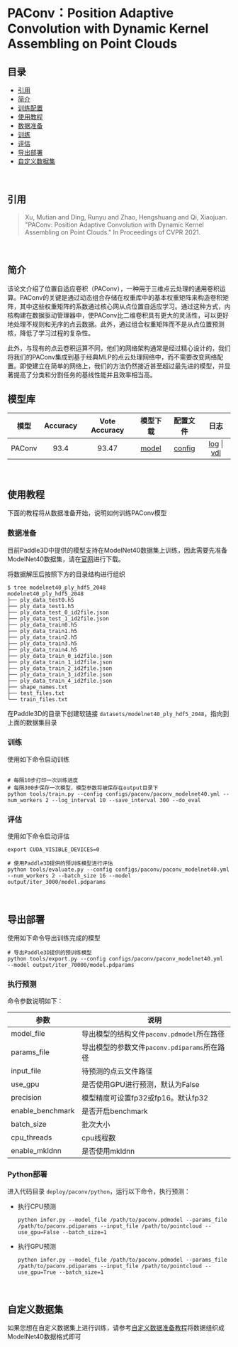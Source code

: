 # PAConv：Position Adaptive Convolution with Dynamic Kernel Assembling on Point Clouds

## 目录
* [引用](#引用)
* [简介](#简介)
* [训练配置](#训练配置)
* [使用教程](#使用教程)
* [数据准备](#数据准备)
* [训练](#训练)
* [评估](#评估)
* [导出部署](#导出部署)
* [自定义数据集](#自定义数据集)

<br>

## 引用

> Xu, Mutian and Ding, Runyu and Zhao, Hengshuang and Qi, Xiaojuan. "PAConv: Position Adaptive Convolution with Dynamic Kernel Assembling on Point Clouds." In Proceedings of CVPR 2021.

<br>

## 简介

该论文介绍了位置自适应卷积（PAConv），一种用于三维点云处理的通用卷积运算。PAConv的关键是通过动态组合存储在权重库中的基本权重矩阵来构造卷积矩阵，其中这些权重矩阵的系数通过核心网从点位置自适应学习。通过这种方式，内核构建在数据驱动管理器中，使PAConv比二维卷积具有更大的灵活性，可以更好地处理不规则和无序的点云数据。此外，通过组合权重矩阵而不是从点位置预测核，降低了学习过程的复杂性。

此外，与现有的点云卷积运算不同，他们的网络架构通常是经过精心设计的，我们将我们的PAConv集成到基于经典MLP的点云处理网络中，而不需要改变网络配置。即使建立在简单的网络上，我们的方法仍然接近甚至超过最先进的模型，并显著提高了分类和分割任务的基线性能并且效率相当高。
<br>

## 模型库

| 模型  | Accuracy | Vote Accuracy | 模型下载 | 配置文件 |  日志 |
| :--: | :--------: | :-------------------:| :------: | :-----: | :--: |
|PAConv   | 93.4 |  93.47 | [model]() | [config]() | [log]() \| [vdl]() |

<br>

## 使用教程

下面的教程将从数据准备开始，说明如何训练PAConv模型

### 数据准备

目前Paddle3D中提供的模型支持在ModelNet40数据集上训练，因此需要先准备ModelNet40数据集，请在[官网](https://shapenet.cs.stanford.edu/media/modelnet40_ply_hdf5_2048.zip)进行下载。

将数据解压后按照下方的目录结构进行组织

```shell
$ tree modelnet40_ply_hdf5_2048
modelnet40_ply_hdf5_2048
├── ply_data_test0.h5
├── ply_data_test1.h5
├── ply_data_test_0_id2file.json
├── ply_data_test_1_id2file.json
├── ply_data_train0.h5
├── ply_data_train1.h5
├── ply_data_train2.h5
├── ply_data_train3.h5
├── ply_data_train4.h5
├── ply_data_train_0_id2file.json
├── ply_data_train_1_id2file.json
├── ply_data_train_2_id2file.json
├── ply_data_train_3_id2file.json
├── ply_data_train_4_id2file.json
├── shape_names.txt
├── test_files.txt
└── train_files.txt
```

在Paddle3D的目录下创建软链接 `datasets/modelnet40_ply_hdf5_2048`，指向到上面的数据集目录

### 训练

使用如下命令启动训练

```shell

# 每隔10步打印一次训练进度
# 每隔300步保存一次模型，模型参数将被保存在output目录下
python tools/train.py --config configs/paconv/paconv_modelnet40.yml --num_workers 2 --log_interval 10 --save_interval 300 --do_eval
```

### 评估

使用如下命令启动评估

```shell
export CUDA_VISIBLE_DEVICES=0

# 使用Paddle3D提供的预训练模型进行评估
python tools/evaluate.py --config configs/paconv/paconv_modelnet40.yml --num_workers 2 --batch_size 16 --model output/iter_3000/model.pdparams
```

<br>

## 导出部署

使用如下命令导出训练完成的模型

```shell
# 导出Paddle3D提供的预训练模型
python tools/export.py --config configs/paconv/paconv_modelnet40.yml  --model output/iter_70000/model.pdparams
```

### 执行预测

命令参数说明如下：

| 参数 | 说明 |
| -- | -- |
| model_file | 导出模型的结构文件`paconv.pdmodel`所在路径 |
| params_file | 导出模型的参数文件`paconv.pdiparams`所在路径 |
| input_file | 待预测的点云文件路径 |
| use_gpu | 是否使用GPU进行预测，默认为False|
| precision | 模型精度可设置fp32或fp16。默认fp32 |
| enable_benchmark | 是否开启benchmark |
| batch_size | 批次大小 |
| cpu_threads | cpu线程数 |
| enable_mkldnn | 是否使用mkldnn |


### Python部署

进入代码目录 `deploy/paconv/python`，运行以下命令，执行预测：

* 执行CPU预测

    ```shell
    python infer.py --model_file /path/to/paconv.pdmodel --params_file /path/to/paconv.pdiparams --input_file /path/to/pointcloud --use_gpu=False --batch_size=1
    ```

* 执行GPU预测

    ```shell
    python infer.py --model_file /path/to/paconv.pdmodel --params_file /path/to/paconv.pdiparams --input_file /path/to/pointcloud --use_gpu=True --batch_size=1
    ```


<br>

## 自定义数据集

如果您想在自定义数据集上进行训练，请参考[自定义数据准备教程](../datasets/custom.md)将数据组织成ModelNet40数据格式即可
